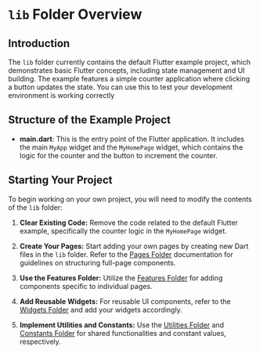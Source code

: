 # `lib` Folder Overview

## Introduction

The `lib` folder currently contains the default Flutter example project, which demonstrates basic Flutter concepts, including state management and UI building. The example features a simple counter application where clicking a button updates the state. You can use this to test your development environment is working correctly

## Structure of the Example Project

- **main.dart**: This is the entry point of the Flutter application. It includes the main `MyApp` widget and the `MyHomePage` widget, which contains the logic for the counter and the button to increment the counter.

## Starting Your Project

To begin working on your own project, you will need to modify the contents of the `lib` folder:

1. **Clear Existing Code:** Remove the code related to the default Flutter example, specifically the counter logic in the `MyHomePage` widget.

2. **Create Your Pages:** Start adding your own pages by creating new Dart files in the `lib` folder. Refer to the [Pages Folder](../Pages/README.md) documentation for guidelines on structuring full-page components.

3. **Use the Features Folder:** Utilize the [Features Folder](../Features/README.md) for adding components specific to individual pages.

4. **Add Reusable Widgets:** For reusable UI components, refer to the [Widgets Folder](../Widgets/README.md) and add your widgets accordingly.

5. **Implement Utilities and Constants:** Use the [Utilities Folder](../Utilities/README.md) and [Constants Folder](../Constants/README.md) for shared functionalities and constant values, respectively.